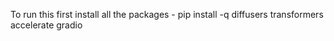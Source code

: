 To run this first install all the packages - 
pip install -q diffusers transformers accelerate gradio